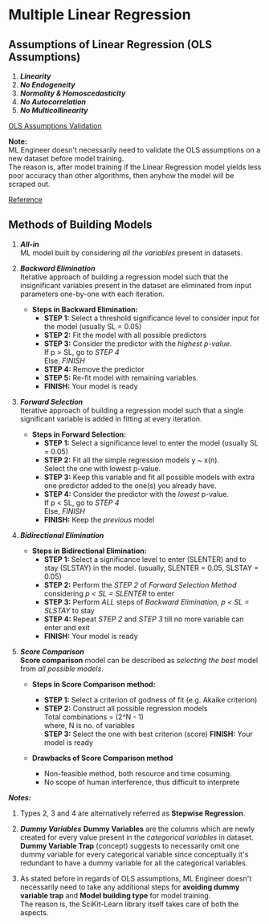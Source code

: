 # Multiple Linear Regression

## Assumptions of Linear Regression (OLS Assumptions)

1. ***Linearity***
2. ***No Endogeneity***
3. ***Normality & Homoscedasticity***
4. ***No Autocorrelation***
5. ***No Multicollinearity***
  
[OLS Assumptions Validation](https://jeffmacaluso.github.io/post/LinearRegressionAssumptions/)

**Note:**  
ML Engineer doesn't necessarily need to validate the OLS assumptions on a new dataset before model training.  
The reason is, after model training if the Linear Regression model yields less poor accuracy than other algorithms, then anyhow the model will be scraped out.  

[Reference](https://365datascience.com/tutorials/statistics-tutorials/ols-assumptions/)

## Methods of Building Models

1. ***All-in***   
ML model built by considering *all the variables* present in datasets.

2. ***Backward Elimination***  
Iterative approach of building a regression model such that the insignificant variables present in the dataset are eliminated from input parameters one-by-one with each iteration.

    - **Steps in Backward Elimination:**
        - **STEP 1:** Select a threshold significance level to consider input for the model (usually SL = 0.05)
        - **STEP 2:** Fit the model with all possible predictors
        - **STEP 3:** Consider the predictor with the *highest p-value*.    
        If p > SL, go to *STEP 4*  
        Else, *FINISH*  
        - **STEP 4:** Remove the predictor
        - **STEP 5:** Re-fit model with remaining variables.
        - **FINISH:** Your model is ready

3. ***Forward Selection***     
Iterative approach of building a regression model such that a single significant variable is added in fitting at every iteration.

    - **Steps in Forward Selection:**
        - **STEP 1:** Select a significance level to enter the model (usually SL = 0.05)
        - **STEP 2:** Fit all the simple regression models y ~ x(n).  
        Select the one with lowest p-value.
        - **STEP 3:** Keep this variable and fit all possible models with extra one predictor added to the one(s) you already have.
        - **STEP 4:** Consider the predictor with the *lowest* p-value.  
        If p < SL, go to *STEP 4*    
        Else, *FINISH*  
        - **FINISH:** Keep the *previous* model 

4. ***Bidirectional Elimination***
    - **Steps in Bidirectional Elimination:**
        - **STEP 1:** Select a significance level to enter (SLENTER) and to stay (SLSTAY) in the model.
        (usually, SLENTER = 0.05, SLSTAY = 0.05)
        - **STEP 2:** Perform the *STEP 2* of *Forward Selection Method* considering *p < SL = SLENTER* to enter
        - **STEP 3:** Perform *ALL* steps of *Backward Elimination, p < SL = SLSTAY* to stay
        - **STEP 4:** Repeat *STEP 2* and *STEP 3* till no more variable can enter and exit
        - **FINISH:** Your model is ready

5. ***Score Comparison***  
**Score comparison** model can be described as *selecting the best* model from *all possible models*.
    - **Steps in Score Comparison method:**
        - **STEP 1:** Select a criterion of godness of fit (e.g. Akaike criterion)
        - **STEP 2:** Construct all possible regression models   
        Total combinations = (2^N - 1)   
        where, N is no. of variables  
        **STEP 3:** Select the one with best criterion (score)
        **FINISH:** Your model is ready

    - **Drawbacks of Score Comparison method**
        - Non-feasible method, both resource and time cosuming.
        - No scope of human interference, thus difficult to interprete 

***Notes:***  
1. Types 2, 3 and 4 are alternatively referred as **Stepwise Regression**.

2. ***Dummy Variables***
**Dummy Variables** are the columns which are newly created for every value present in the *categorical variables* in dataset.
**Dummy Variable Trap** (concept) suggests to necessarily omit one dummy variable for every categorical variable since conceptually it's redundant to have a dummy variable for all the categorical variables.

3. As stated before in regards of OLS assumptions, ML Engineer doesn't necessarily need to take any additional steps for **avoiding dummy variable trap** and **Model building type** for model training.  
The reason is, the SciKit-Learn library itself takes care of both the aspects.  